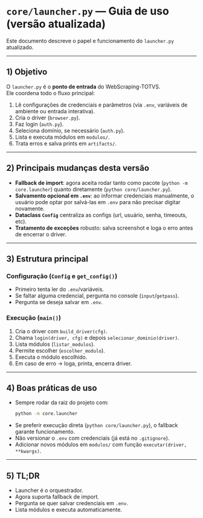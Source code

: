 # `core/launcher.py` — Guia de uso (versão atualizada)

Este documento descreve o papel e funcionamento do `launcher.py` atualizado.

---

## 1) Objetivo

O `launcher.py` é o **ponto de entrada** do WebScraping-TOTVS.  
Ele coordena todo o fluxo principal:

1. Lê configurações de credenciais e parâmetros (via `.env`, variáveis de ambiente ou entrada interativa).  
2. Cria o driver (`browser.py`).  
3. Faz login (`auth.py`).  
4. Seleciona domínio, se necessário (`auth.py`).  
5. Lista e executa módulos em `modulos/`.  
6. Trata erros e salva prints em `artifacts/`.  

---

## 2) Principais mudanças desta versão

- **Fallback de import**: agora aceita rodar tanto como pacote (`python -m core.launcher`) quanto diretamente (`python core/launcher.py`).  
- **Salvamento opcional em `.env`**: ao informar credenciais manualmente, o usuário pode optar por salvá-las em `.env` para não precisar digitar novamente.  
- **Dataclass `Config`** centraliza as configs (url, usuário, senha, timeouts, etc).  
- **Tratamento de exceções** robusto: salva screenshot e loga o erro antes de encerrar o driver.  

---

## 3) Estrutura principal

### Configuração (`Config` e `get_config()`)
- Primeiro tenta ler do `.env`/variáveis.  
- Se faltar alguma credencial, pergunta no console (`input`/`getpass`).  
- Pergunta se deseja salvar em `.env`.  

### Execução (`main()`)
1. Cria o driver com `build_driver(cfg)`.  
2. Chama `login(driver, cfg)` e depois `selecionar_dominio(driver)`.  
3. Lista módulos (`listar_modulos`).  
4. Permite escolher (`escolher_modulo`).  
5. Executa o módulo escolhido.  
6. Em caso de erro → loga, printa, encerra driver.

---

## 4) Boas práticas de uso

- Sempre rodar da raiz do projeto com:
  ```bash
  python -m core.launcher
  ```
- Se preferir execução direta (`python core/launcher.py`), o fallback garante funcionamento.  
- Não versionar o `.env` com credenciais (já está no `.gitignore`).  
- Adicionar novos módulos em `modulos/` com função `executar(driver, **kwargs)`.  

---

## 5) TL;DR

- Launcher é o orquestrador.  
- Agora suporta fallback de import.  
- Pergunta se quer salvar credenciais em `.env`.  
- Lista módulos e executa automaticamente.  
